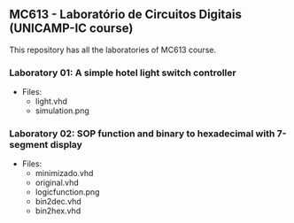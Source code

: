 ## MC613 - Laboratório de Circuitos Digitais (UNICAMP-IC course)

This repository has all the laboratories of MC613 course. 

### Laboratory 01: A simple hotel light switch controller
  - Files:
    - light.vhd
    - simulation.png

### Laboratory 02: SOP function and binary to hexadecimal with 7-segment display
  - Files:
    - minimizado.vhd
    - original.vhd
    - logicfunction.png
    - bin2dec.vhd
    - bin2hex.vhd

